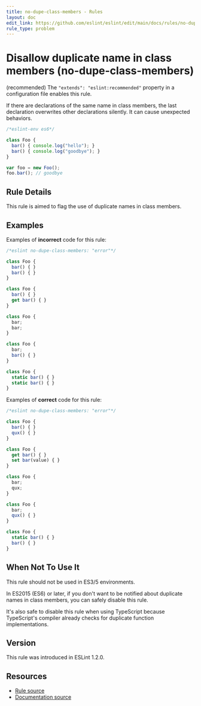 ```yaml
---
title: no-dupe-class-members - Rules
layout: doc
edit_link: https://github.com/eslint/eslint/edit/main/docs/rules/no-dupe-class-members.md
rule_type: problem
---
```

<!-- Note: No pull requests accepted for this file. See README.md in the root directory for details. -->

# Disallow duplicate name in class members (no-dupe-class-members)

(recommended) The `"extends": "eslint:recommended"` property in a configuration file enables this rule.

If there are declarations of the same name in class members, the last declaration overwrites other declarations silently.
It can cause unexpected behaviors.

```js
/*eslint-env es6*/

class Foo {
  bar() { console.log("hello"); }
  bar() { console.log("goodbye"); }
}

var foo = new Foo();
foo.bar(); // goodbye
```

## Rule Details

This rule is aimed to flag the use of duplicate names in class members.

## Examples

Examples of **incorrect** code for this rule:

```js
/*eslint no-dupe-class-members: "error"*/

class Foo {
  bar() { }
  bar() { }
}

class Foo {
  bar() { }
  get bar() { }
}

class Foo {
  bar;
  bar;
}

class Foo {
  bar;
  bar() { }
}

class Foo {
  static bar() { }
  static bar() { }
}
```

Examples of **correct** code for this rule:

```js
/*eslint no-dupe-class-members: "error"*/

class Foo {
  bar() { }
  qux() { }
}

class Foo {
  get bar() { }
  set bar(value) { }
}

class Foo {
  bar;
  qux;
}

class Foo {
  bar;
  qux() { }
}

class Foo {
  static bar() { }
  bar() { }
}
```

## When Not To Use It

This rule should not be used in ES3/5 environments.

In ES2015 (ES6) or later, if you don't want to be notified about duplicate names in class members, you can safely disable this rule.

It's also safe to disable this rule when using TypeScript because TypeScript's compiler already checks for duplicate function implementations.

## Version

This rule was introduced in ESLint 1.2.0.

## Resources

* [Rule source](https://github.com/eslint/eslint/tree/HEAD/lib/rules/no-dupe-class-members.js)
* [Documentation source](https://github.com/eslint/eslint/tree/HEAD/docs/rules/no-dupe-class-members.md)
